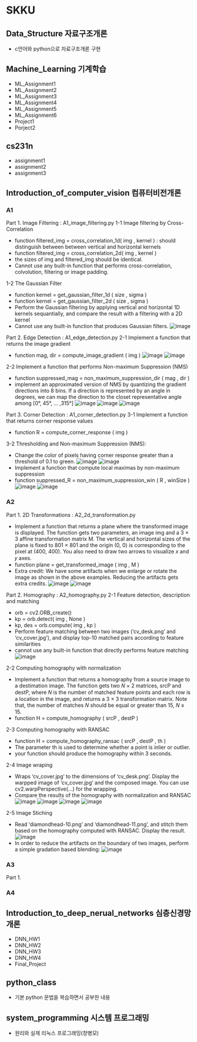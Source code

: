 # SKKU

##  Data_Structure 자료구조개론
- c언어와 python으로 자료구조개론 구현

##  Machine_Learning 기계학습
- ML_Assignment1
- ML_Assignment2
- ML_Assignment3
- ML_Assignment4
- ML_Assignment5
- ML_Assignment6
- Project1
- Porject2

##  cs231n 
- assignment1
- assignment2
- assignment3

##  Introduction_of_computer_vision 컴퓨터비전개론
### A1
Part 1. Image Filtering : A1_image_filtering.py
1-1 Image filtering by Cross-Correlation
- function filtered_img = cross_correlation_1d( img , kernel ) : should distinguish between between vertical and horizontal kernels
- function filtered_img = cross_correlation_2d( img , kernel )
- the sizes of img and filtered_img should be identical. 
- Cannot use any built-in function that performs cross-correlation, colvolution, filtering or image padding. 

1-2 The Gaussian Filter
- function kernel = get_gaussian_filter_1d ( size , sigma )
- function kernel = get_gaussian_filter_2d ( size , sigma )
- Perform the Gaussian filtering by applying vertical and horizontal 1D kernels sequantially, and compare the result with a filtering with a 2D kernel
- Cannot use any built-in function that produces Gaussian filters. 
![image](https://user-images.githubusercontent.com/65997635/125275262-c5779b80-e349-11eb-9743-8767d2af1a39.png)

Part 2. Edge Detection : A1_edge_detection.py
2-1 Implement a function that returns the image gradient
- function mag, dir = compute_image_gradient ( img )
![image](https://user-images.githubusercontent.com/65997635/125275284-cd374000-e349-11eb-9bc1-80347ba505ed.png)
![image](https://user-images.githubusercontent.com/65997635/125275299-d32d2100-e349-11eb-81d6-bed06f4d81dd.png)

2-2 Implement a function that performs Non-maximum Suppression (NMS)
- function suppressed_mag = non_maximum_suppression_dir ( mag , dir )
- implement an approximated version of NMS by quantizing the gradient directions into 8 bins. If a direction is represented by an angle in degrees, we can map the direction to the closet representative angle among [0°, 45°, … ,315°]
![image](https://user-images.githubusercontent.com/65997635/125275321-d88a6b80-e349-11eb-8704-2cba253844af.png)
![image](https://user-images.githubusercontent.com/65997635/125275337-db855c00-e349-11eb-8e5a-48c7c96f4986.png)
![image](https://user-images.githubusercontent.com/65997635/125275351-df18e300-e349-11eb-8106-ef65539c24de.png)

Part 3. Corner Detection : A1_corner_detection.py
3-1 Implement a function that returns corner response values
- function R = compute_corner_response ( img )

3-2 Thresholding and Non-maximum Suppression (NMS): 
- Change the color of pixels having corner response greater than a threshold of 0.1 to green.
![image](https://user-images.githubusercontent.com/65997635/125275366-e2ac6a00-e349-11eb-97b5-92994cff4a38.png)
![image](https://user-images.githubusercontent.com/65997635/125275375-e63ff100-e349-11eb-9d98-69acef063eb4.png)
- Implement a function that compute local maximas by non-maximum suppression
- function suppressed_R = non_maximum_suppression_win ( R , winSize )
![image](https://user-images.githubusercontent.com/65997635/125275394-e9d37800-e349-11eb-83a9-864e6e75ad84.png)
![image](https://user-images.githubusercontent.com/65997635/125275405-ed66ff00-e349-11eb-8a7f-586e39b784cb.png)

### A2
Part 1. 2D Transformations : A2_2d_transformation.py
- Implement a function that returns a plane where the transformed image is displayed. The function gets two parameters, an image img and a 3 × 3 affine transformation matrix M. The vertical and horizontal sizes of the plane is fixed to 801 × 801 and the origin (0, 0) is corresponding to the pixel at (400, 400). You also need to draw two arrows to visualize 𝑥 and 𝑦 axes.
- function plane = get_transformed_image ( img , M )
- Extra credit: We have some artifacts when we enlarge or rotate the image as shown in the above examples. Reducing the artifacts gets extra credits.
![image](https://user-images.githubusercontent.com/65997635/125275431-f8219400-e349-11eb-8748-d6f1dede97b2.png)
![image](https://user-images.githubusercontent.com/65997635/125275448-fbb51b00-e349-11eb-97ac-ee5a6e82a1e3.png)

Part 2. Homography : A2_homography.py
2-1 Feature detection, description and matching
- orb = cv2.ORB_create()
- kp = orb.detect( img , None )
- kp, des = orb.compute( img , kp )
- Perform feature matching between two images (‘cv_desk.png’ and ‘cv_cover.jpg’), and display top-10 matched pairs according to feature similarities
- cannot use any built-in function that directly performs feature matching
![image](https://user-images.githubusercontent.com/65997635/125275462-ff48a200-e349-11eb-8390-4adab3cdf28c.png)

2-2 Computing homography with normalization
- Implement a function that returns a homography from a source image to a destimation image. The function gets two 𝑁 × 2 matrices, srcP and destP, where 𝑁 is the number of matched feature points and each row is a location in the image, and returns a 3 × 3 transformation matrix. Note that, the number of matches 𝑁 should be equal or greater than 15, 𝑁 ≥ 15.
- function H = compute_homography ( srcP , destP )

2-3 Computing homography with RANSAC	
- function H = compute_homography_ransac ( srcP , destP , th )
- The parameter th is used to determine whether a point is inlier or outlier.
- your function should produce the homography within 3 seconds.

2-4 Image wraping
- Wraps ‘cv_cover.jpg’ to the dimensions of ‘cv_desk.png’. Display the warpped image of ‘cv_cover.jpg’ and the composed image. You can use cv2.warpPerspective(...) for the wrapping. 
- Compare the results of the homography with normalization and RANSAC
![image](https://user-images.githubusercontent.com/65997635/125275478-07084680-e34a-11eb-84e7-02590533c6f3.png)
![image](https://user-images.githubusercontent.com/65997635/125275487-0b346400-e34a-11eb-8649-27141eed9a80.png)
![image](https://user-images.githubusercontent.com/65997635/125275495-0ec7eb00-e34a-11eb-9276-29a0fce4a5db.png)
![image](https://user-images.githubusercontent.com/65997635/125275507-15566280-e34a-11eb-9737-6bf3ee6ca028.png)

2-5 Image Stiching
- Read ‘diamondhead-10.png’ and ‘diamondhead-11.png’, and stitch them based on the homography computed with RANSAC. Display the result.
![image](https://user-images.githubusercontent.com/65997635/125275524-1ab3ad00-e34a-11eb-9090-e5c6e22bf2a4.png)
- In order to reduce the artifacts on the boundary of two images, perform a simple gradation based blending:
![image](https://user-images.githubusercontent.com/65997635/125275531-1e473400-e34a-11eb-8adb-d0350d931aa1.png)

### A3
Part 1. 

### A4

##  Introduction_to_deep_nerual_networks 심층신경망개론
- DNN_HW1
- DNN_HW2
- DNN_HW3
- DNN_HW4
- Final_Project

##  python_class
- 기본 python 문법을 복습하면서 공부한 내용

##  system_programming 시스템 프로그래밍
- 원리와 실제 리눅스 프로그래밍(창병모)


